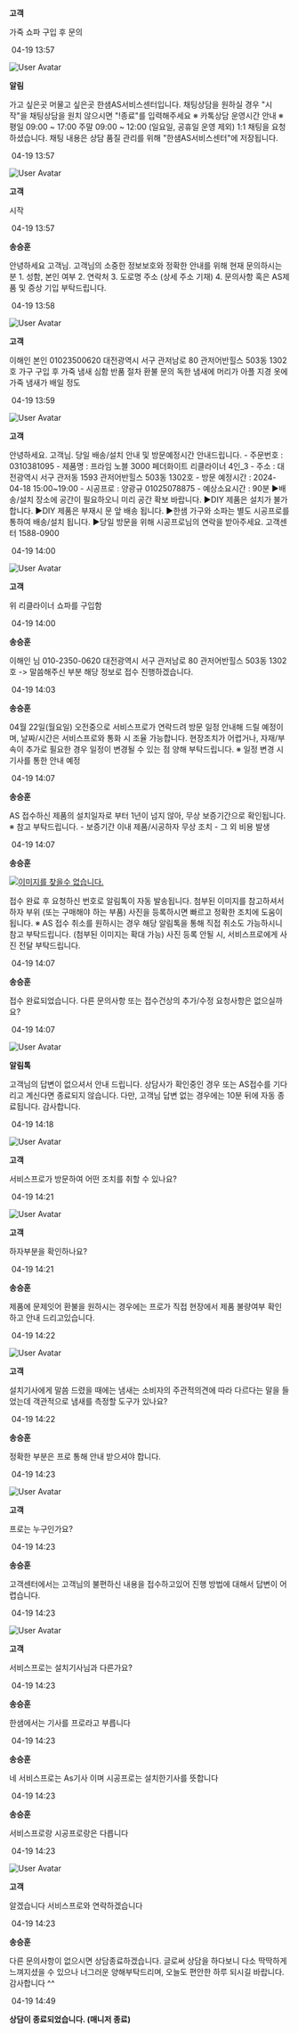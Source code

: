 **고객**

가죽 쇼파 구입 후 문의

 04-19 13:57

![User Avatar](https://chat.eumnet.com:8031/assets/images/icon_bot.png)

**알림**

가고 싶은곳 머물고 싶은곳 한샘AS서비스센터입니다. 채팅상담을 원하실 경우 "시작"을 채팅상담을 원치 않으시면 "!종료"를 입력해주세요 ※ 카톡상담 운영시간 안내 ※ 평일 09:00 ~ 17:00 주말 09:00 ~ 12:00 (일요일, 공휴일 운영 제외) 1:1 채팅을 요청하셨습니다. 채팅 내용은 상담 품질 관리를 위해 "한샘AS서비스센터"에 저장됩니다.

 04-19 13:57

![User Avatar](https://chat.eumnet.com:8031/assets/images/icon_cust.png)

**고객**

시작

 04-19 13:57

**송승훈**

안녕하세요 고객님. 고객님의 소중한 정보보호와 정확한 안내를 위해 현재 문의하시는 분 1. 성함, 본인 여부 2. 연락처 3. 도로명 주소 (상세 주소 기재) 4. 문의사항 혹은 AS제품 및 증상 기입 부탁드립니다.

 04-19 13:58

![User Avatar](https://chat.eumnet.com:8031/assets/images/icon_cust.png)

**고객**

이해인 본인 01023500620 대전광역시 서구 관저남로 80 관저어반힐스 503동 1302호 가구 구입 후 가죽 냄새 심함 반품 절차 환불 문의 독한 냄새에 머리가 아플 지경 옷에 가죽 냄새가 배일 정도

 04-19 13:59

![User Avatar](https://chat.eumnet.com:8031/assets/images/icon_cust.png)

**고객**

안녕하세요. 고객님. 당일 배송/설치 안내 및 방문예정시간 안내드립니다. - 주문번호 : 0310381095 - 제품명 : 프라임 노블 3000 페더화이트 리클라이너 4인_3 - 주소 : 대전광역시 서구 관저동 1593 관저어반힐스 503동 1302호 - 방문 예정시간 : 2024-04-18 15:00~19:00 - 시공프로 : 양광규 01025078875 - 예상소요시간 : 90분 ▶배송/설치 장소에 공간이 필요하오니 미리 공간 확보 바랍니다. ▶DIY 제품은 설치가 불가합니다. ▶DIY 제품은 부재시 문 앞 배송 됩니다. ▶한샘 가구와 소파는 별도 시공프로를 통하여 배송/설치 됩니다. ▶당일 방문을 위해 시공프로님의 연락을 받아주세요. 고객센터 1588-0900

 04-19 14:00

![User Avatar](https://chat.eumnet.com:8031/assets/images/icon_cust.png)

**고객**

위 리클라이너 쇼파를 구입함

 04-19 14:00

**송승훈**

이해인 님 010-2350-0620 대전광역시 서구 관저남로 80 관저어반힐스 503동 1302호 -> 말씀해주신 부분 해당 정보로 접수 진행하겠습니다.

 04-19 14:03

**송승훈**

04월 22일(월요일) 오전중으로 서비스프로가 연락드려 방문 일정 안내해 드릴 예정이며, 날짜/시간은 서비스프로와 통화 시 조율 가능합니다. 현장조치가 어렵거나, 자재/부속이 추가로 필요한 경우 일정이 변경될 수 있는 점 양해 부탁드립니다. ※ 일정 변경 시 기사를 통한 안내 예정

 04-19 14:07

**송승훈**

AS 접수하신 제품의 설치일자로 부터 1년이 넘지 않아, 무상 보증기간으로 확인됩니다. ※ 참고 부탁드립니다. - 보증기간 이내 제품/시공하자 무상 조치 - 그 외 비용 발생

 04-19 14:07

**송승훈**

[![이미지를 찾을수 없습니다.](https://chat.eumnet.com:3040/images/1693529845678_%EC%95%8C%EB%A6%BC%ED%86%A1%20%EB%B3%80%EA%B2%BD2023-09-01.png)](https://chat.eumnet.com:3040/images/1693529845678_%EC%95%8C%EB%A6%BC%ED%86%A1%20%EB%B3%80%EA%B2%BD2023-09-01.png)

접수 완료 후 요청하신 번호로 알림톡이 자동 발송됩니다. 첨부된 이미지를 참고하셔서 하자 부위 (또는 구매해야 하는 부품) 사진을 등록하시면 빠르고 정확한 조치에 도움이 됩니다. ※ AS 접수 취소를 원하시는 경우 해당 알림톡을 통해 직접 취소도 가능하시니 참고 부탁드립니다. (첨부된 이미지는 확대 가능) 사진 등록 안될 시, 서비스프로에게 사진 전달 부탁드립니다.

 04-19 14:07

**송승훈**

접수 완료되었습니다. 다른 문의사항 또는 접수건상의 추가/수정 요청사항은 없으실까요?

 04-19 14:07

![User Avatar](https://chat.eumnet.com:8031/assets/images/icon_bot.png)

**알림톡**

고객님의 답변이 없으셔서 안내 드립니다. 상담사가 확인중인 경우 또는 AS접수를 기다리고 계신다면 종료되지 않습니다. 다만, 고객님 답변 없는 경우에는 10분 뒤에 자동 종료됩니다. 감사합니다.

 04-19 14:18

![User Avatar](https://chat.eumnet.com:8031/assets/images/icon_cust.png)

**고객**

서비스프로가 방문하여 어떤 조치를 취할 수 있나요?

 04-19 14:21

![User Avatar](https://chat.eumnet.com:8031/assets/images/icon_cust.png)

**고객**

하자부분을 확인하나요?

 04-19 14:21

**송승훈**

제품에 문제잇어 환불을 원하시는 경우에는 프로가 직접 현장에서 제품 불량여부 확인 하고 안내 드리고있습니다.

 04-19 14:22

![User Avatar](https://chat.eumnet.com:8031/assets/images/icon_cust.png)

**고객**

설치기사에게 말씀 드렸을 때에는 냄새는 소비자의 주관적의견에 따라 다르다는 말을 들었는데 객관적으로 냄새를 측정할 도구가 있나요?

 04-19 14:22

**송승훈**

정확한 부분은 프로 통해 안내 받으셔야 합니다.

 04-19 14:23

![User Avatar](https://chat.eumnet.com:8031/assets/images/icon_cust.png)

**고객**

프로는 누구인가요?

 04-19 14:23

**송승훈**

고객센터에서는 고객님의 불편하신 내용을 접수하고있어 진행 방법에 대해서 답변이 어렵습니다.

 04-19 14:23

![User Avatar](https://chat.eumnet.com:8031/assets/images/icon_cust.png)

**고객**

서비스프로는 설치기사님과 다른가요?

 04-19 14:23

**송승훈**

한샘에서는 기사를 프로라고 부릅니다

 04-19 14:23

**송승훈**

네 서비스프로는 As기사 이며 시공프로는 설치한기사를 뜻합니다

 04-19 14:23

**송승훈**

서비스프로랑 시공프로랑은 다릅니다

 04-19 14:23

![User Avatar](https://chat.eumnet.com:8031/assets/images/icon_cust.png)

**고객**

알겠습니다 서비스프로와 연락하겠습니다

 04-19 14:23

**송승훈**

다른 문의사항이 없으시면 상담종료하겠습니다. 글로써 상담을 하다보니 다소 딱딱하게 느껴지셨을 수 있으나 너그러운 양해부탁드리며, 오늘도 편안한 하루 되시길 바랍니다. 감사합니다 ^^

 04-19 14:49

**상담이 종료되었습니다. (매니저 종료)**